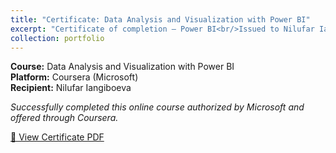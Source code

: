 ```yaml
---
title: "Certificate: Data Analysis and Visualization with Power BI"
excerpt: "Certificate of completion – Power BI<br/>Issued to Nilufar Iangiboeva by Microsoft and Coursera.<br/><img src='/images/powerbi-certificate.png'>"
collection: portfolio
---
```


**Course:** Data Analysis and Visualization with Power BI  
**Platform:** Coursera (Microsoft)  
**Recipient:** Nilufar Iangiboeva

*Successfully completed this online course authorized by Microsoft and offered through Coursera.*

[📄 View Certificate PDF](/files/powerbi-certificate.pdf)